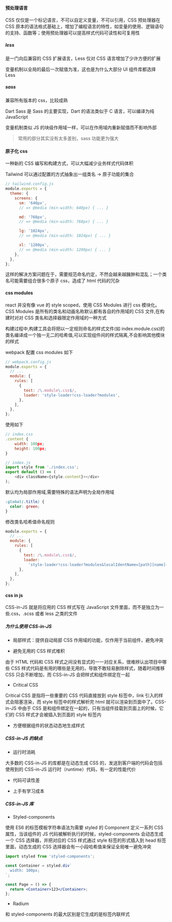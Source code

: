 #### 预处理语言

CSS 仅仅是一个标记语言，不可以自定义变量，不可以引用，CSS 预处理器在 CSS 原本的语法格式基础上，增加了编程语言的特性，如变量的使用、逻辑语句的支持、函数等；使用预处理器可以提高样式代码可读性和可复用性

##### less

是一门向后兼容的 CSS 扩展语言，Less 仅对 CSS 语言增加了少许方便的扩展

变量机制以全局的最后一次赋值为准，这也是为什么大部分 UI 组件库都选择 Less

##### sass

兼容所有版本的 css，比较成熟

Dart Sass 是 Sass 的主要实现，Dart 的语法类似于 C 语言，可以编译为纯 JavaScript

变量机制类似 JS 的块级作用域一样，可以在作用域内重新赋值而不影响外部

> 常用的部分其实没有太多差别，sass 功能更为强大

#### 原子化 css

一种新的 CSS 编写和构建方式，可以大幅减少业务样式代码体积

Tailwind 可以通过配置的方式抽象出一组类名 -> 原子功能的集合

```js
// tailwind.config.js
module.exports = {
  theme: {
    screens: {
      sm: '640px',
      // => @media (min-width: 640px) { ... }

      md: '768px',
      // => @media (min-width: 768px) { ... }

      lg: '1024px',
      // => @media (min-width: 1024px) { ... }

      xl: '1280px',
      // => @media (min-width: 1280px) { ... }
    },
  },
};
```

这样的解决方案问题在于，需要规范命名约定，不然会越来越臃肿和混乱；一个类名可能需要组合很多个原子 css，造成了 html 代码的冗杂

#### css modules

react 并没有像 vue 的 style scoped，使用 CSS Modules 进行 css 模块化。CSS Modules 是所有的类名和动画名称默认都有各自的作用域的 CSS 文件,在构建时对对 CSS 类名和选择器限定作用域的一种方式

构建过程中,构建工具会将把以一定规则命名的样式文件(如 index.module.css)的类名编译成一个独一无二的哈希值,可以实现组件间的样式隔离,不会影响其他模块的样式

webpack 配置 css modules 如下

```js
// webpack.config.js
module.exports = {
  // ...
  module: {
    rules: [
      {
        test: /\.module\.css$/,
        loader: 'style-loader!css-loader?modules',
      },
    ],
  },
};
```

使用如下

```js
// index.css
.content {
    width: 100px;
    height: 100px;
}

// index.js
import style from './index.css';
export default () => (
    <div className={style.content}></div>
);
```

默认均为局部作用域,需要特殊的语法声明为全局作用域

```css
:global(.title) {
  color: green;
}
```

修改类名哈希值命名规则

```js
module.exports = {
  // ...
  module: {
    rules: [
      {
        test: /\.module\.css$/,
        loader:
          'style-loader!css-loader?modules&localIdentName=[path][name]---[local]---[hash:base64:5]',
      },
    ],
  },
};
```

#### css in js

CSS-in-JS 就是将应用的 CSS 样式写在 JavaScript 文件里面，而不是独立为一些.css，.scss 或者 less 之类的文件

##### 为什么使用 CSS-in-JS

- 局部样式：提供自动局部 CSS 作用域的功能，仅作用于当前组件，避免冲突

- 避免无用的 CSS 样式堆积

由于 HTML 代码和 CSS 样式之间没有显式的一一对应关系，很难辨认出项目中哪些 CSS 样式代码是有用的哪些是无用的，导致不敢轻易删除样式，随着时间推移 CSS 只会不断增加，而 CSS-in-JS 会把样式和组件绑定在一起

- Critical CSS

Critical CSS 是指将一些重要的 CSS 代码直接放到 style 标签中，link 引入的样式会阻塞渲染，而 style 标签中的样式解析完 html 就可以渲染到页面中了。CSS-in-JS 中由于 CSS 是和组件绑定在一起的，只有当组件挂载到页面上的时候，它们的 CSS 样式才会被插入到页面的 style 标签内

- 方便根据组件的状态动态地生成样式

##### CSS-in-JS 的缺点

- 运行时消耗

大多数的 CSS-in-JS 的库都是在动态生成 CSS 的，发送到客户端的代码会包括使用到的 CSS-in-JS 运行时（runtime）代码，有一定的性能代价

- 代码可读性差

- 上手有学习成本

##### CSS-in-JS 库

- Styled-components

使用 ES6 的标签模板字符串语法为需要 styled 的 Component 定义一系列 CSS 属性，当该组件的 JS 代码被解析执行的时候，styled-components 会动态生成一个 CSS 选择器，并把对应的 CSS 样式通过 style 标签的形式插入到 head 标签里面，动态生成的 CSS 选择器会有一小段哈希值来保证全局唯一避免冲突

```jsx
import styled from 'styled-components';

const Container = styled.div`
  width: 100px;
`;

const Page = () => {
  return <Container>123</Container>;
};
```

- Radium

和 styled-components 的最大区别是它生成的是标签内联样式
